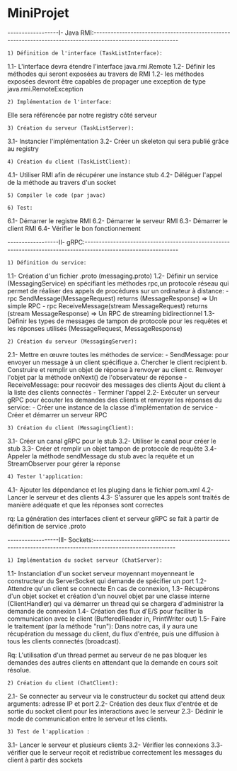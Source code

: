 # MiniProjet
------------------I- Java RMI:------------------------------------------------------------------------------------------------------------

	1) Définition de l'interface (TaskListInterface):
1.1- L'interface devra étendre l'interface java.rmi.Remote 
1.2- Définir les méthodes qui seront exposées au travers de RMI 
1.2- les méthodes exposées devront être capables de propager une exception de type java.rmi.RemoteException

	2) Implémentation de l'interface:
Elle sera référencée par notre registry côté serveur

	3) Création du serveur (TaskListServer):
3.1- Instancier l'implémentation
3.2- Créer un skeleton qui sera publié grâce au registry

	4) Création du client (TaskListClient):
4.1- Utiliser RMI afin de récupérer une instance stub
4.2- Déléguer l'appel de la méthode au travers d'un socket

	5) Compiler le code (par javac)

	6) Test:
6.1- Démarrer le registre RMI
6.2- Démarrer le serveur RMI
6.3- Démarrer le client RMI
6.4- Vérifier le bon fonctionnement

------------------II- gRPC:---------------------------------------------------------------------------------------------------------------

	1) Définition du service:
1.1- Création d'un fichier .proto (messaging.proto)
1.2- Définir un service (MessagingService) en spécifiant les méthodes rpc,un protocole réseau qui permet de réaliser des appels de procédures sur un ordinateur à distance:
		- rpc SendMessage(MessageRequest) returns (MessageResponse) => Un simple RPC
		- rpc ReceiveMessage(stream MessageRequest) returns (stream MessageResponse) => Un RPC de streaming bidirectionnel 
1.3- Définir les types de messages de tampon de protocole pour les requêtes et les réponses utilisés (MessageRequest, MessageResponse)

	2) Création du serveur (MessagingServer):
2.1- Mettre en œuvre toutes les méthodes de service: 
		- SendMessage: pour envoyer un message à un client spécifique
			a. Chercher le client recipient
			b. Construire et remplir un objet de réponse à renvoyer au client
			c. Renvoyer l'objet par la méthode onNext() de l'observateur de réponse
		- ReceiveMessage: pour recevoir des messages des clients
			Ajout du client à la liste des clients connectés
		- Terminer l'appel
2.2- Exécuter un serveur gRPC pour écouter les demandes des clients et renvoyer les réponses du service:
		- Créer une instance de la classe d'implémentation de service
		- Créer et démarrer un serveur RPC

	3) Création du client (MessagingClient):
3.1- Créer un canal gRPC pour le stub
3.2- Utiliser le canal pour créer le stub
3.3- Créer et remplir un objet tampon de protocole de requête
3.4- Appeler la méthode sendMessage du stub avec la requête et un StreamObserver pour gérer la réponse

	4) Tester l'application:
4.1- Ajouter les dépendance et les pluging dans le fichier pom.xml
4.2- Lancer le serveur et des clients
4.3- S'assurer que les appels sont traités de manière adéquate et que les réponses sont correctes

rq: La génération des interfaces client et serveur gRPC se fait à partir de définition de service .proto

------------------III- Sockets:-----------------------------------------------------------------------------------------------------------

	1) Implémentation du socket serveur (ChatServer):
1.1- Instanciation d'un socket serveur moyennant moyenneant le constructeur du ServerSocket qui demande de spécifier un port
1.2- Attendre qu'un client se connecte
En cas de connexion,
1.3- Récupérons d'un objet socket et création d'un nouvel objet par une classe interne (ClientHandler) qui va démarrer un thread qui se chargera d'administrer la demande de connexion
1.4- Création des flux d'E/S pour faciliter la communication avec le client (BufferedReader in, PrintWriter out)
1.5- Faire le traitement (par la méthode "run"): Dans notre cas, il y aura une récupération du message du client, du flux d'entrée, puis une diffusion à tous les clients connectés (broadcast).

Rq: L'utilisation d'un thread permet au serveur de ne pas bloquer les demandes des autres clients en attendant que la demande en cours soit résolue.

	2) Création du client (ChatClient):
2.1- Se connecter au serveur via le constructeur du socket qui attend deux arguments: adresse IP et port
2.2- Création des deux flux d'entrée et de sortie du socket client pour les interactions avec le serveur
2.3- Dédinir le mode de communication entre le serveur et les clients.

	3) Test de l'application :
3.1- Lancer le serveur et plusieurs clients
3.2- Vérifier les connexions
3.3- vérifier que le serveur reçoit et redistribue correctement les messages du client à partir des sockets
